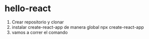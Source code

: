 # hello-react

1. Crear repositorio y clonar
2. instalar create-react-app de manera global
        npx create-react-app
3. vamos a correr el comando